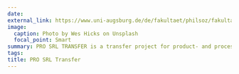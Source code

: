 ```yaml
---
date: 
external_link: https://www.uni-augsburg.de/de/fakultaet/philsoz/fakultat/psychologie/forschung/pro-srl-transfer/
image:
  caption: Photo by Wes Hicks on Unsplash
  focal_point: Smart
summary: PRO SRL TRANSFER is a transfer project for product- and processoriented modeling and recording of competencies for self-regulated learning in students. It is a follow-up project to PRO SRL and PRO SRL EVA. For this project, we cooperated with the University of Augsburg. 
tags:
title: PRO SRL Transfer
---
```

